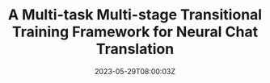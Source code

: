---
title: "A Multi-task Multi-stage Transitional Training Framework for Neural Chat Translation"
authors:
- Chulun Zhou
- Yunlong Liang
- Fandong Meng
- Jie Zhou
- Jinan Xu
- Hongji Wang
- Min Zhang
- Jinsong Su
author_notes:
- "共同一作"
- "共同一作"
- 
- 
- 
- 
- 
- "通讯作者"
date: "2023-05-29T08:00:03Z"
publishDate: "2025-05-29T08:00:03Z"
publication_types: [1）文本机器翻译]
publication: "**IEEE Transactions on Pattern Analysis and Machine Intelligence.** (CCF-A类)"
---